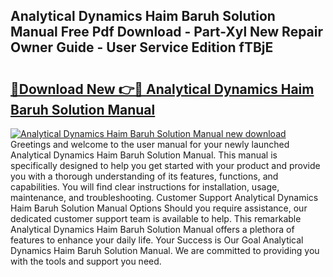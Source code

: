 ## Analytical Dynamics Haim Baruh Solution Manual Free Pdf Download - Part-Xyl New Repair Owner Guide - User Service Edition fTBjE

# <h2><a href="http://bc85771.oget.top/?id=Analytical+Dynamics+Haim+Baruh+Solution+Manual">🔗Download New 👉🔴 Analytical Dynamics Haim Baruh Solution Manual</a></h2>

[![Analytical Dynamics Haim Baruh Solution Manual new download](https://i.imgur.com/5g1atiW.png)](http://bc85771.oget.top/?id=Analytical+Dynamics+Haim+Baruh+Solution+Manual)
Greetings and welcome to the user manual for your newly launched Analytical Dynamics Haim Baruh Solution Manual. This manual is specifically designed to help you get started with your product and provide you with a thorough understanding of its features, functions, and capabilities. You will find clear instructions for installation, usage, maintenance, and troubleshooting. Customer Support Analytical Dynamics Haim Baruh Solution Manual Options Should you require assistance, our dedicated customer support team is available to help. This remarkable Analytical Dynamics Haim Baruh Solution Manual offers a plethora of features to enhance your daily life. Your Success is Our Goal Analytical Dynamics Haim Baruh Solution Manual. We are committed to providing you with the tools and support you need.
